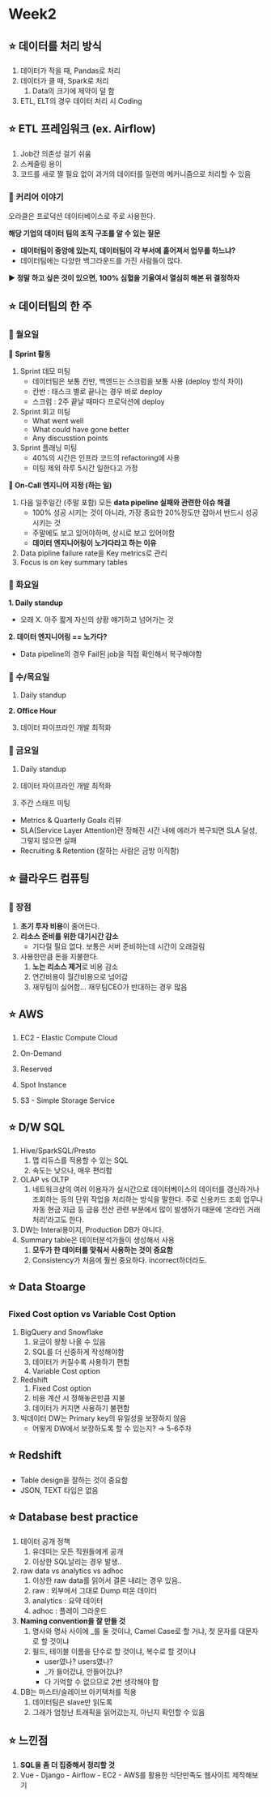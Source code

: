 # Week2

## ⭐ 데이터를 처리 방식

1. 데이터가 작을 때, Pandas로 처리
2. 데이터가 클 때, Spark로 처리
    1. Data의 크기에 제약이 덜 함
3. ETL, ELT의 경우 데이터 처리 시 Coding

## ⭐ ETL 프레임워크 (ex. Airflow)

1. Job간 의존성 걸기 쉬움
2. 스케줄링 용이
3. 코드를 새로 짤 필요 없이 과거의 데이터를 일련의 메커니즘으로 처리할 수 있음

### 🔹 커리어 이야기

오라클은 프로덕션 데이터베이스로 주로 사용한다.

**해당 기업의 데이터 팀의 조직 구조를 알 수 있는 질문**

- **데이터팀이 중앙에 있는지, 데이터팀이 각 부서에 흩어져서 업무를 하느냐?**
- 데이터팀에는 다양한 백그라운드를 가진 사람들이 많다.

**▶ 정말 하고 싶은 것이 있으면, 100% 심혈을 기울여서 열심히 해본 뒤 결정하자**

## ⭐ 데이터팀의 한 주

### 💠 월요일

📌  **Sprint 활동**

1. Sprint 데모 미팅
    - 데이터팀은 보통 칸반, 백엔드는 스크럼을 보통 사용 (deploy 방식 차이)
    - 칸반 : 태스크 별로 끝나는 경우 바로 deploy
    - 스크럼 : 2주 끝날 때마다 프로덕션에 deploy
2. Sprint 회고 미팅
    - What went well
    - What could have gone better
    - Any discusstion points
3. Sprint 플래닝 미팅
    - 40%의 시간은 인프라 코드의 refactoring에 사용
    - 미팅 제외 하루 5시간 일한다고 가정

**📌 On-Call 엔지니어 지정 (하는 일)**

1. 다음 일주일간 (주말 포함) 모든 **data pipeline 실패와 관련한 이슈 해결**
    - 100% 성공 시키는 것이 아니라, 가장 중요한 20%정도만 잡아서 반드시 성공시키는 것
    - 주말에도 보고 있어야하며, 상시로 보고 있어야함
    - **데이터 엔지니어링이 노가다라고 하는 이유**
2. Data pipline failure rate을 Key metrics로 관리
3. Focus is on key summary tables

### 💠 화요일

**1. Daily standup**

- 오래 X. 아주 짧게 자신의 상황 얘기하고 넘어가는 것

**2. 데이터 엔지니어링 == 노가다?**

- Data pipeline의 경우 Fail된 job을 직접 확인해서 복구해야함

### 💠 수/목요일

1. Daily standup

**2. Office Hour**

3. 데이터 파이프라인 개발 최적화

### 💠 금요일

1. Daily standup

2. 데이터 파이프라인 개발 최적화

3. 주간 스태프 미팅

- Metrics & Quarterly Goals 리뷰
- SLA(Service Layer Attention)란 정해진 시간 내에 에러가 복구되면 SLA 달성, 그렇지 않으면 실패
- Recruiting & Retention (잘하는 사람은 금방 이직함)

## ⭐ 클라우드 컴퓨팅

### 🔹 장점

1. **초기 투자 비용**이 줄어든다.
2. **리소스 준비를 위한 대기시간 감소**
    - 기다릴 필요 없다. 보통은 서버 준비하는데 시간이 오래걸림
3. 사용한만큼 돈을 지불한다.
    1. **노는 리소스 제거**로 비용 감소
    2. 연간비용이 월간비용으로 넘어감
    3. 재무팀이 싫어함... 재무팀CEO가 반대하는 경우 많음

## ⭐ AWS

1. EC2 - Elastic Compute Cloud

1. On-Demand
2. Reserved
3. Spot Instance

2. S3 - Simple Storage Service

## ⭐ D/W SQL

1. Hive/SparkSQL/Presto
    1. 맵 리듀스를 적용할 수 있는 SQL
    2. 속도는 낮으나, 매우 편리함
2. OLAP vs OLTP
    1. 네트워크상의 여러 이용자가 실시간으로 데이터베이스의 데이터를 갱신하거나 조회하는 등의 단위 작업을 처리하는 방식을 말한다. 주로 신용카드 조회 업무나 자동 현금 지급 등 금융 전산 관련 부문에서 많이 발생하기 때문에 ‘온라인 거래처리’라고도 한다.
3. DW는 Interal용이지, Production DB가 아니다.
4. Summary table은 데이터분석가들이 생성해서 사용
    1. **모두가 한 데이터를 맞춰서 사용하는 것이 중요함**
    2. Consistency가 처음에 훨씬 중요하다. incorrect하더라도.

## ⭐ Data Stoarge

### Fixed Cost option vs Variable Cost Option

1. BigQuery and Snowflake
    1. 요금이 왕창 나올 수 있음
    2. SQL를 더 신중하게 작성해야함
    3. 데이터가 커질수록 사용하기 편함
    4. Variable Cost option
2. Redshift
    1. Fixed Cost option
    2. 비용 계산 시 정해놓은만큼 지불
    3. 데이터가 커지면 사용하기 불편함
3. 빅데이터 DW는 Primary key의 유일성을 보장하지 않음
    - 어떻게 DW에서 보장하도록 할 수 있는지? → 5-6주차

## ⭐ Redshift

- Table design을 잘하는 것이 중요함
- JSON, TEXT 타입은 없음

## ⭐ Database best practice

1. 데이터 공개 정책
    1. 유데미는 모든 직원들에게 공개
    2. 이상한 SQL날리는 경우 발생..
2. raw data vs analytics vs adhoc
    1. 이상한 raw data를 읽어서 결론 내리는 경우 있음..
    2. raw : 외부에서 그대로 Dump 떠온 데이터
    3. analytics : 요약 데이터
    4. adhoc : 플레이 그라운드
3. **Naming convention을 잘 만들 것**
    1. 명사와 명사 사이에 _를 둘 것이냐, Camel Case로 할 거냐, 첫 문자를 대문자로 할 것이냐
    2. 필드, 테이블 이름을 단수로 할 것이냐, 복수로 할 것이냐
        - user였나? users였나?
        - _가 들어갔냐, 안들어갔냐?
        - 다 기억할 수 없으므로 2번 생각해야 함
4. DB는 마스터/슬레이브 아키텍처를 적용
    1. 데이터팀은 slave만 읽도록
    2. 그래가 엄청난 트래픽을 읽어갔는지, 아닌지 확인할 수 있음

## ⭐ 느낀점

1. **SQL을 좀 더 집중해서 정리할 것**
2. Vue - Django - Airflow - EC2 - AWS를 활용한 식단만족도 웹사이트 제작해보기
